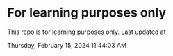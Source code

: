 # For learning purposes only
This repo is for learning purposes only.
Last updated at

Thursday, February 15, 2024 11:44:03 AM

